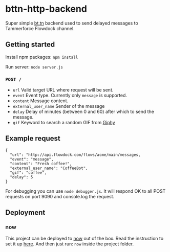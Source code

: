# bttn-http-backend

Super simple [bt.tn](https://bt.tn) backend used to send delayed messages to Tammerforce Flowdock channel.

## Getting started

Install npm packages: `npm install`

Run server: `node server.js`

### `POST /`

* `url` Valid target URL where request will be sent.
* `event` Event type. Currently only `message` is supported.
* `content` Message content.
* `external_user_name` Sender of the message
* `delay` Delay of minutes (between 0 and 60) after which to send the message.
* `gif` Keyword to search a random GIF from [Giphy](http://giphy.com)

## Example request
```
{
  "url": "http://api.flowdock.com/flows/acme/main/messages,
  "event": "message",
  "content": "Fresh coffee!",
  "external_user_name": "CoffeeBot",
  "gif": "coffee",
  "delay": 5
}
```

For debugging you can use `node debugger.js`. It will respond OK to all POST requests on port 9090 and console.log the request.

## Deployment

### now

This project can be deployed to [now](https://zeit.co/now) out of the box. Read the instruction to set it up [here](https://zeit.co/now#get-started). And then just run: `now` inside the project folder.